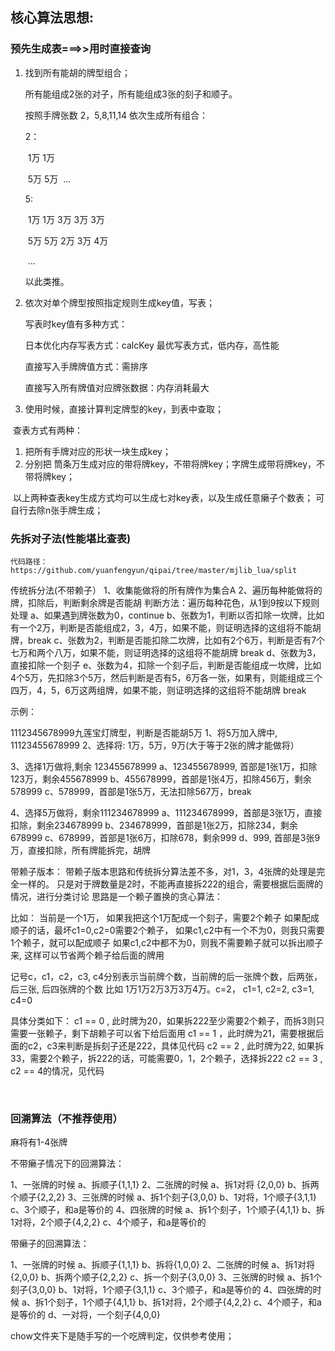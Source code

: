 ## 核心算法思想: 

###  	预先生成表===>>用时直接查询

1. 找到所有能胡的牌型组合；

   所有能组成2张的对子，所有能组成3张的刻子和顺子。

   按照手牌张数 2，5,8,11,14 依次生成所有组合：

   2：

   ​	1万 1万

   ​	5万 5万
   ​	...

   5:

   ​	1万 1万 3万 3万 3万

   ​	5万 5万 2万 3万 4万

   ​	...

   以此类推。

   

2. 依次对单个牌型按照指定规则生成key值，写表；

   写表时key值有多种方式：

   日本优化内存写表方式：calcKey 最优写表方式，低内存，高性能

   直接写入手牌牌值方式：需排序  

   直接写入所有牌值对应牌张数据：内存消耗最大

3. 使用时候，直接计算判定牌型的key，到表中查取；

​	查表方式有两种：

1. 把所有手牌对应的形状一块生成key；
2. 分别把 筒条万生成对应的带将牌key，不带将牌key；字牌生成带将牌key，不带将牌key；

​	以上两种查表key生成方式均可以生成七对key表，以及生成任意癞子个数表； 可自行去除n张手牌生成；



### 先拆对子法(性能堪比查表)

	代码路径：https://github.com/yuanfengyun/qipai/tree/master/mjlib_lua/split

传统拆分法(不带赖子）
1、收集能做将的所有牌作为集合A
2、遍历每种能做将的牌，扣除后，判断剩余牌是否能胡
判断方法：遍历每种花色，从1到9按以下规则处理
a、如果遇到牌张数为0，continue
b、张数为1，判断以否扣除一坎牌，比如有一个2万，判断是否能组成2，3，4万，如果不能，则证明选择的这组将不能胡牌，break
c、张数为2，判断是否能扣除二坎牌，比如有2个6万，判断是否有7个七万和两个八万，如果不能，则证明选择的这组将不能胡牌 break
d、张数为3，直接扣除一个刻子
e、张数为4，扣除一个刻子后，判断是否能组成一坎牌，比如4个5万，先扣除3个5万，然后判断是否有5，6万各一张，如果有，则能组成三个四万，4，5，6万这两组牌，如果不能，则证明选择的这组将不能胡牌 break

示例：

1112345678999九莲宝灯牌型，判断是否能胡5万
1、将5万加入牌中, 11123455678999
2、选择将: 1万，5万，9万(大于等于2张的牌才能做将）

3、选择1万做将,剩余 123455678999
a、123455678999, 首部是1张1万，扣除123万，剩余455678999
b、455678999，首部是1张4万，扣除456万，剩余578999
c、578999，首部是1张5万，无法扣除567万，break

4、选择5万做将，剩余111234678999
a、111234678999，首部是3张1万，直接扣除，剩余234678999
b、234678999，首部是1张2万，扣除234，剩余678999
c、678999，首部是1张6万，扣除678，剩余999
d、999, 首部是3张9万，直接扣除，所有牌能拆完，胡牌

带赖子版本：
带赖子版本思路和传统拆分算法差不多，对1，3，4张牌的处理是完全一样的。
只是对于牌数量是2时，不能再直接拆222的组合，需要根据后面牌的情况，进行分类讨论
思路是一个赖子置换的贪心算法：

比如：
  当前是一个1万，
  如果我把这个1万配成一个刻子，需要2个赖子
  如果配成顺子的话，最坏c1=0,c2=0需要2个赖子，
  如果c1,c2中有一个不为0，则我只需要1个赖子，就可以配成顺子
  如果c1,c2中都不为0，则我不需要赖子就可以拆出顺子来, 这样可以节省两个赖子给后面的牌用

记号c，c1，c2，c3, c4分别表示当前牌个数，当前牌的后一张牌个数，后两张，后三张, 后四张牌的个数
比如 1万1万2万3万3万4万。c=2， c1=1, c2=2, c3=1, c4=0

具体分类如下：
c1 == 0 , 此时牌为20，如果拆222至少需要2个赖子，而拆3则只需要一张赖子，剩下胡赖子可以省下给后面用
c1 == 1 ，此时牌为21，需要根据后面的c2，c3来判断是拆刻子还是222，具体见代码
c2 == 2 , 此时牌为22, 如果拆33，需要2个赖子，拆222的话，可能需要0，1，2个赖子，选择拆222
c2 == 3 , c2 == 4的情况，见代码

​	

### 回溯算法（不推荐使用）
麻将有1-4张牌

不带癞子情况下的回溯算法：

1、一张牌的时候
   a、拆顺子{1,1,1}
2、二张牌的时候
   a、拆1对将 {2,0,0}
   b、拆两个顺子{2,2,2}
3、三张牌的时候
   a、拆1个刻子{3,0,0}
   b、1对将，1个顺子{3,1,1}
   c、3个顺子，和a是等价的
4、四张牌的时候
   a、拆1个刻子，1个顺子{4,1,1}
   b、拆1对将，2个顺子{4,2,2}
   c、4个顺子，和a是等价的

带癞子的回溯算法：

1、一张牌的时候
   a、拆顺子{1,1,1}
   b、拆将{1,0,0}
2、二张牌的时候
   a、拆1对将 {2,0,0}
   b、拆两个顺子{2,2,2}
   c、拆一个刻子{3,0,0}
3、三张牌的时候
   a、拆1个刻子{3,0,0}
   b、1对将，1个顺子{3,1,1}
   c、3个顺子，和a是等价的
4、四张牌的时候
   a、拆1个刻子，1个顺子{4,1,1}
   b、拆1对将，2个顺子{4,2,2}
   c、4个顺子，和a是等价的
   d、一对将，一个刻子{4,0,0}

chow文件夹下是随手写的一个吃牌判定，仅供参考使用；
